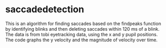 # saccadedetection
This is an algorithm for finding saccades based on the findpeaks function by identifying blinks and then deleting saccades within 120 ms of a blink. The data is from tobi eyetracking data, using the x and y pupil positions. The code graphs the y velocity and the magnitude of velocity over time. 
